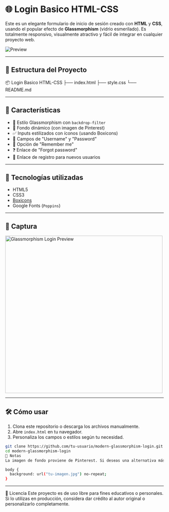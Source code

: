 # 🌐 Login Basico HTML-CSS

Este es un elegante formulario de inicio de sesión creado con **HTML** y **CSS**, usando el popular efecto de **Glassmorphism** (vidrio esmerilado). Es totalmente responsivo, visualmente atractivo y fácil de integrar en cualquier proyecto web.

![Preview](https://i.pinimg.com/1200x/d4/c7/5f/d4c75f71f2f01ec68fc12b688205fbc9.jpg)

---

## 📁 Estructura del Proyecto

📦 Login Basico HTML-CSS
├── index.html
├── style.css
└── README.md

---

## 🚀 Características

- 💎 Estilo Glassmorphism con `backdrop-filter`
- 🎨 Fondo dinámico (con imagen de Pinterest)
- ✅ Inputs estilizados con íconos (usando Boxicons)
- 🔐 Campos de "Username" y "Password"
- 🧠 Opción de "Remember me"
- ❓ Enlace de "Forgot password"
- 📝 Enlace de registro para nuevos usuarios

---

## 🔧 Tecnologías utilizadas

- HTML5
- CSS3
- [Boxicons](https://boxicons.com/)
- Google Fonts (`Poppins`)

---

## 📸 Captura

<img src="https://i.pinimg.com/1200x/d4/c7/5f/d4c75f71f2f01ec68fc12b688205fbc9.jpg" width="500" alt="Glassmorphism Login Preview">

---

## 🛠 Cómo usar

1. Clona este repositorio o descarga los archivos manualmente.
2. Abre `index.html` en tu navegador.
3. Personaliza los campos o estilos según tu necesidad.

```bash
git clone https://github.com/tu-usuario/modern-glassmorphism-login.git
cd modern-glassmorphism-login
📌 Notas
La imagen de fondo proviene de Pinterest. Si deseas una alternativa más confiable o permanente, puedes subir tu propia imagen y actualizar el CSS:

body {
  background: url("tu-imagen.jpg") no-repeat;
}
```

---

📝 Licencia
Este proyecto es de uso libre para fines educativos o personales. Si lo utilizas en producción, considera dar crédito al autor original o personalizarlo completamente.


